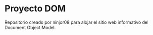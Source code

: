 # Proyecto DOM
Repositorio creado por ninjor08 para alojar el sitio web informativo del Document Object Model.
